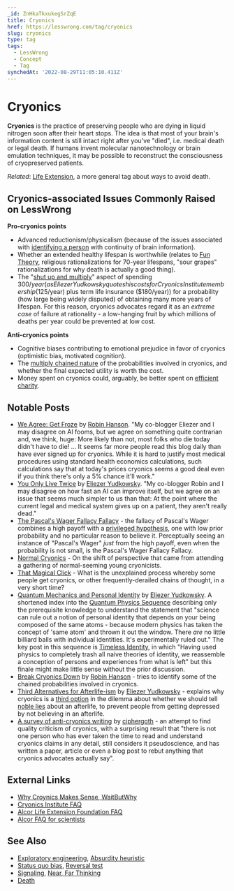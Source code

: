 ```yaml
---
_id: ZnHkaTkxukegSrZqE
title: Cryonics
href: https://lesswrong.com/tag/cryonics
slug: cryonics
type: tag
tags:
  - LessWrong
  - Concept
  - Tag
synchedAt: '2022-08-29T11:05:10.411Z'
---
```


# Cryonics

**Cryonics** is the practice of preserving people who are dying in liquid nitrogen soon after their heart stops. The idea is that most of your brain's information content is still intact right after you've "died", i.e. medical death or legal death. If humans invent molecular nanotechnology or brain emulation techniques, it may be possible to reconstruct the consciousness of cryopreserved patients.

*Related*: [Life Extension](https://www.lessestwrong.com/tag/life-extension), a more general tag about ways to avoid death.

## Cryonics-associated Issues Commonly Raised on LessWrong

**Pro-cryonics points**

- Advanced reductionism/physicalism (because of the issues associated with [identifying a person](https://lessestwrong.com/tag/personal-identity) with continuity of brain information).
- Whether an extended healthy lifespan is worthwhile (relates to [Fun Theory](https://lessestwrong.com/tag/fun-theory), religious rationalizations for 70-year lifespans, "sour grapes" rationalizations for why death is actually a good thing).
- The "[shut up and multiply](https://lessestwrong.com/tag/shut-up-and-multiply)" aspect of spending $300/year (as Eliezer Yudkowsky quotes his costs for Cryonics Institute membership ($125/year) plus term life insurance ($180/year)) for a probability (how large being widely disputed) of obtaining many more years of lifespan. For this reason, cryonics advocates regard it as an *extreme case* of failure at rationality - a low-hanging fruit by which millions of deaths per year could be prevented at low cost.

**Anti-cryonics points**

- Cognitive biases contributing to emotional prejudice in favor of cryonics (optimistic bias, motivated cognition).
- The [multiply chained nature](https://lessestwrong.com/tag/conjunction-fallacy) of the probabilities involved in cryonics, and whether the final expected utility is worth the cost.
- Money spent on cryonics could, arguably, be better spent on [efficient charity](https://lessestwrong.com/lw/3gj/efficient_charity_do_unto_others/).

## Notable Posts

- [We Agree: Get Froze](http://www.overcomingbias.com/2008/12/we-agree-get-froze.html) by [Robin Hanson](https://lessestwrong.com/tag/robin-hanson). "My co-blogger Eliezer and I may disagree on AI fooms, but we agree on something quite contrarian and, we think, huge: More likely than not, most folks who die today didn't have to die! … It seems far more people read this blog daily than have ever signed up for cryonics. While it is hard to justify most medical procedures using standard health economics calculations, such calculations say that at today's prices cryonics seems a good deal even if you think there's only a 5% chance it'll work."
- [You Only Live Twice](https://lessestwrong.com/lw/wq/you_only_live_twice/) by [Eliezer Yudkowsky](https://lessestwrong.com/tag/eliezer-yudkowsky). "My co-blogger Robin and I may disagree on how fast an AI can improve itself, but we agree on an issue that seems much simpler to us than that: At the point where the current legal and medical system gives up on a patient, they aren't really dead."
- [The Pascal's Wager Fallacy Fallacy](https://lessestwrong.com/lw/z0/the_pascals_wager_fallacy_fallacy/) \- the fallacy of Pascal's Wager combines a high payoff with a [privileged hypothesis](https://lessestwrong.com/tag/privileging-the-hypothesis), one with low prior probability and no particular reason to believe it. Perceptually seeing an instance of "Pascal's Wager" *just* from the high payoff, even when the probability is not small, is the Pascal's Wager Fallacy Fallacy.
- [Normal Cryonics](https://lessestwrong.com/lw/1mc/normal_cryonics/) \- On the shift of perspective that came from attending a gathering of normal-seeming young cryonicists.
- [That Magical Click](https://lessestwrong.com/lw/1mh/that_magical_click/) \- What is the unexplained process whereby some people get cryonics, or other frequently-derailed chains of thought, in a very short time?
- [Quantum Mechanics and Personal Identity](https://lessestwrong.com/lw/r9/quantum_mechanics_and_personal_identity/) by [Eliezer Yudkowsky](https://lessestwrong.com/tag/eliezer-yudkowsky). A shortened index into the [Quantum Physics Sequence](http://www.overcomingbias.com/2008/06/the-quantum-phy.html) describing only the prerequisite knowledge to understand the statement that "science can rule out a notion of personal identity that depends on your being composed of the same atoms - because modern physics has taken the concept of 'same atom' and thrown it out the window. There *are* no little billiard balls with individual identities. It's experimentally ruled out." The key post in this sequence is [Timeless Identity](http://www.overcomingbias.com/2008/06/timeless-identi.html), in which "Having used physics to completely trash all naive theories of identity, we reassemble a conception of persons and experiences from what is left" but this finale might make little sense without the prior discussion.
- [Break Cryonics Down](http://www.overcomingbias.com/2009/03/break-cryonics-down.html) by [Robin Hanson](https://lessestwrong.com/tag/robin-hanson) \- tries to identify some of the chained probabilities involved in cryonics.
- [Third Alternatives for Afterlife-ism](https://lessestwrong.com/lw/hv/third_alternatives_for_afterlifeism/) by [Eliezer Yudkowsky](https://lessestwrong.com/tag/eliezer-yudkowsky) \- explains why cryonics is a [third option](https://lessestwrong.com/tag/third-option) in the dilemma about whether we should tell [noble lies](https://wiki.lesswrong.com/wiki/noble_lie) about an afterlife, to prevent people from getting depressed by not believing in an afterlife.
- [A survey of anti-cryonics writing](https://lessestwrong.com/lw/1r0/a_survey_of_anticryonics_writing/) by [ciphergoth](https://lessestwrong.com/tag/ciphergoth) \- an attempt to find quality criticism of cryonics, with a surprising result that "there is not one person who has ever taken the time to read and understand cryonics claims in any detail, still considers it pseudoscience, and has written a paper, article or even a blog post to rebut anything that cryonics advocates actually say".

## External Links

- [Why Croynics Makes Sense, WaitButWhy](http://waitbutwhy.com/2016/03/cryonics.html)
- [Cryonics Institute FAQ](http://www.benbest.com/cryonics/CryoFAQ.html)
- [Alcor Life Extension Foundation FAQ](http://www.alcor.org/FAQs/index.html)
- [Alcor FAQ for scientists](http://www.alcor.org/sciencefaq.htm)

## See Also

- [Exploratory engineering](https://lessestwrong.com/tag/exploratory-engineering), [Absurdity heuristic](https://lessestwrong.com/tag/absurdity-heuristic)
- [Status quo bias](https://lessestwrong.com/tag/status-quo-bias), [Reversal test](https://lessestwrong.com/tag/reversal-test)
- [Signaling](https://lessestwrong.com/tag/signaling), [Near, Far Thinking](https://lessestwrong.com/tag/near-far-thinking)
- [Death](https://lessestwrong.com/tag/death)
